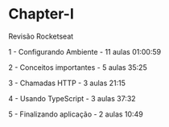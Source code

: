 # Chapter-I
Revisão Rocketseat

1 - Configurando Ambiente - 11 aulas 01:00:59

2 - Conceitos importantes - 5  aulas 35:25

3 - Chamadas HTTP         - 3  aulas 21:15

4 - Usando TypeScript     - 3  aulas 37:32

5 - Finalizando aplicação - 2  aulas 10:49
